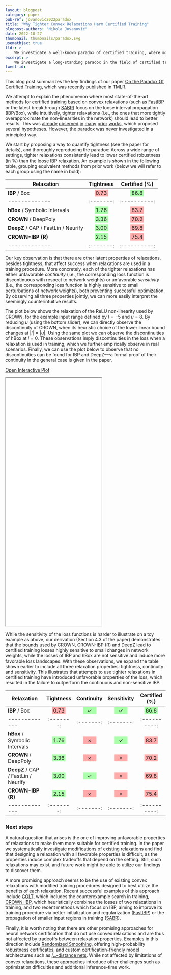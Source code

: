 ```yaml
---
layout: blogpost
category: paper
pub-ref: jovanovic2022paradox
title: "Why Tighter Convex Relaxations Harm Certified Training"
blogpost-authors: "Nikola Jovanović"
date: 2022-10-27
thumbnail: thumbnails/paradox.svg
usemathjax: true
tldr: >
    We investigate a well-known paradox of certified training, where most state-of-the-art methods use the loose interval-based relaxation, as using tighter convex relaxations in training often leads to worse results. We identify two previously overlooked properties of relaxations, continuity and sensitivity, which are generally unfavorable for tighter relaxations, harming the optimization procedure. We further explore possible next steps, and discuss the effect of our findings on the field.
excerpt: >
    We investigate a long-standing paradox in the field of certified training, identifying previously overlooked properties of convex relaxations which affect training success.
tweet-id: 
---
```


This blog post summarizes the key findings of our paper [On the Paradox Of Certified Training](https://www.sri.inf.ethz.ch/publications/jovanovic2022paradox), which was recently published in TMLR. 

We attempt to explain the phenomenon where most state-of-the-art methods for certified training based on convex relaxations (such as [FastIBP](https://proceedings.neurips.cc/paper/2021/hash/988f9153ac4fd966ea302dd9ab9bae15-Abstract.html) or the latest breakthrough [SABR](https://openreview.net/forum?id=7oFuxtJtUMH)) focus on the loose interval propagation (IBP/Box), while intuitively, tighter relaxations (i.e., the ones that more tightly overapproximate the non-linearities in the network) should lead to better results. 
This was [already](https://arxiv.org/abs/1810.12715) [observed](https://www.ijcai.org/proceedings/2019/854) [in](https://openreview.net/forum?id=Skxuk1rFwB) [many](https://www.sri.inf.ethz.ch/publications/balunovic2020bridging) [prior](https://arxiv.org/abs/2104.00447) [works](https://openreview.net/forum?id=52weXyh2yh), which proposed several hypotheses. However, the paradox was never investigated in a principled way.

We start by proposing a way to quantify tightness (see the paper for details), and thoroughly reproducing the paradox: Across a wide range of settings, tighter relaxations consistently lead to lower certified robustness (in %) than the loose IBP relaxation. An example is shown in the following table, grouping equivalent methods from prior work (below we will refer to each group using the name in bold):

<style>
    .good {
        background-color: #aaffaa;
        padding: 1px;
        width: 40px;
        display: inline-block;
    }
    .bad {
        background-color: #ffaaaa;
        padding: 1px;
        width: 40px;
        display: inline-block;
    }
</style>

| Relaxation | Tightness | Certified (%) 
|-------------|:-------:|:----------: 
| **IBP** / Box | <span class="bad"> 0.73 </span> | <span class="good"> 86.8 </span>
|-------------|:-------:|:----------: 
| **hBox** / Symbolic Intervals | <span class="good"> 1.76 </span> | <span class="bad"> 83.7 </span>
| **CROWN** / DeepPoly | <span class="good"> 3.36 </span> | <span class="bad"> 70.2 </span>
| **DeepZ** / CAP / FastLin / Neurify | <span class="good"> 3.00 </span> | <span class="bad"> 69.8 </span>
| **CROWN-IBP (R)** | <span class="good"> 2.15 </span> | <span class="bad"> 75.4 </span>
|-------------|:-------:|:----------: 

Our key observation is that there are other latent properties of relaxations, besides tightness, that affect success when relaxations are used in a training procedure.
More concretely, each of the tighter relaxations has either unfavorable _continuity_ (i.e., the corresponding loss function is discontinuous with respect to network weights) or unfavorable _sensitivity_ (i.e., the corresponding loss function is highly sensitive to small perturbations of network weights), both preventing successful optimization. By observing all three properties jointly, we can more easily interpret the seemingly counterintuitive results.

The plot below shows the relaxation of the ReLU non-linearity used by CROWN, for the example input range defined by $l=-5$ and $u=8$. By reducing $u$ (using the bottom slider), we can directly observe the discontinuity of CROWN, when its heuristic choice of the lower linear bound changes at $|l|=|u|$. Using the same plot we can observe the discontinuities of hBox at $l=0$. 
These observations imply discontinuities in the loss when a relaxation is used in training, which we further empirically observe in real scenarios.
Finally, we can use the plot below to observe that no discontinuities can be found for IBP and DeepZ---a formal proof of their continuity in the general case is given in the paper.


<a class="iframe-link" href="/assets/blog/paradox/continuity.html"> Open Interactive Plot</a>

<iframe class="iframe-full" src="/assets/blog/paradox/continuity.html" height="780px"></iframe>

While the sensitivity of the loss functions is harder to illustrate on a toy example as above, our derivation (Section 4.3 of the paper) demonstrates that the bounds used by CROWN, CROWN-IBP (R) and DeepZ lead to certified training losses highly sensitive to small changes in network weights, while the losses of IBP and hBox are not sensitive and induce more favorable loss landscapes. With these observations, we expand the table shown earlier to include all three relaxation properties: tightness, continuity and sensitivity. 
This illustrates that attempts to use tighter relaxations in certified training have introduced unfavorable properties of the loss, which resulted in the failure to outperform the continuous and non-sensitive IBP.

| Relaxation | Tightness | Continuity | Sensitivity | Certified (%) 
|-------------|:-------:|:-------:|:-------:|:----------: 
| **IBP** / Box | <span class="bad"> 0.73 </span> | <span class="good"> $\checkmark$ </span> | <span class="good"> $\checkmark$ </span> | <span class="good"> 86.8 </span>
|-------------|:-------:|:-------:|:-------:|:----------: 
| **hBox** / Symbolic Intervals | <span class="good"> 1.76 </span> | <span class="bad"> $\times$ </span> | <span class="good"> $\checkmark$ </span> |<span class="bad"> 83.7 </span>
| **CROWN** / DeepPoly | <span class="good"> 3.36 </span> | <span class="bad"> $\times$ </span> | <span class="bad"> $\times$ </span> |<span class="bad"> 70.2 </span>
| **DeepZ** / CAP / FastLin / Neurify | <span class="good"> 3.00 </span> | <span class="good"> $\checkmark$ </span> | <span class="bad"> $\times$ </span> |<span class="bad"> 69.8 </span>
| **CROWN-IBP (R)** | <span class="good"> 2.15 </span> | <span class="bad"> $\times$ </span> | <span class="bad"> $\times$</span> |<span class="bad"> 75.4 </span>
|-------------|:-------:|:-------:|:-------:|:----------: 

### Next steps

A natural question that arises is the one of improving unfavorable properties of relaxations to make them more suitable for certified training. 
In the paper we systematically investigate modifications of existing relaxations and find that designing a relaxation with all favorable properties is difficult, as the properties induce complex tradeoffs that depend on the setting. 
Still, such relaxations may exist, and future work might be able to utilize our findings to discover them.

A more promising approach seems to be the use of existing convex relaxations with modified training procedures designed to best utilize the benefits of each relaxation. Recent successful examples of this approach include [COLT](https://www.sri.inf.ethz.ch/publications/balunovic2020bridging), which includes the counterexample search in training, [CROWN-IBP](https://openreview.net/forum?id=Skxuk1rFwB), which heuristically combines the losses of two relaxations in training, and two recent methods which focus on IBP, aiming to improve its training procedure via better initialization and regularization ([FastIBP](https://proceedings.neurips.cc/paper/2021/hash/988f9153ac4fd966ea302dd9ab9bae15-Abstract.html)) or the propagation of 
smaller input regions in training ([SABR](https://openreview.net/forum?id=7oFuxtJtUMH)).

Finally, it is worth noting that there are other promising approaches for neural network certification that do not use convex relaxations and are thus not affected by tradeoffs between relaxation properties. Examples in this direction include [Randomized Smoothing](https://arxiv.org/abs/1902.02918), offering high-probability robustness certificates, and custom certification-friendly model architectures such as [$l_\infty$-distance nets](https://arxiv.org/abs/2102.05363). 
While not affected by limitations of convex relaxations, these approaches introduce other challenges such as optimization difficulties and additional inference-time work.
